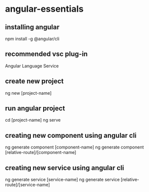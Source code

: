 # angular-essentials

## installing angular
npm install -g @angular/cli

## recommended vsc plug-in
Angular Language Service

## create new project
ng new [project-name]

## run angular project 
cd [project-name]
ng serve

## creating new component using angular cli
ng generate component [component-name]
ng generate component [relative-route]/[component-name]

## creating new service using angular cli
ng generate service [service-name]
ng generate service [relative-route]/[service-name]

